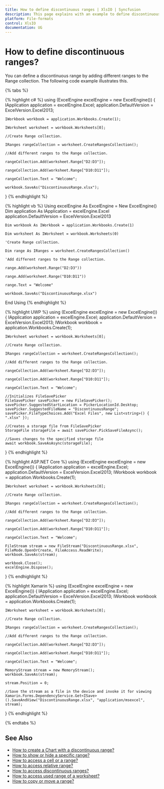 ```yaml
---
title: How to define discontinuous ranges | XlsIO | Syncfusion
description: This page explains with an example to define discontinuous ranges using Syncfusion .NET Excel library (XlsIO).
platform: File-formats
control: XlsIO
documentation: UG
---
```


# How to define discontinuous ranges?

You can define a discontinuous range by adding different ranges to the Range collection. The following code example illustrates this.

{% tabs %}  

{% highlight c# %}
using (ExcelEngine excelEngine = new ExcelEngine())
{
    IApplication application = excelEngine.Excel;
    application.DefaultVersion = ExcelVersion.Excel2013;

    IWorkbook workbook = application.Workbooks.Create(1);

    IWorksheet worksheet = workbook.Worksheets[0];

    //Create Range collection.

    IRanges rangeCollection = worksheet.CreateRangesCollection();

    //Add different ranges to the Range collection.

    rangeCollection.Add(worksheet.Range["D2:D3"]);

    rangeCollection.Add(worksheet.Range["D10:D11"]);

    rangeCollection.Text = "Welcome";

    workbook.SaveAs("DiscontinuousRange.xlsx");
}
{% endhighlight %}

{% highlight vb %}
Using excelEngine As ExcelEngine = New ExcelEngine()
    Dim application As IApplication = excelEngine.Excel
    application.DefaultVersion = ExcelVersion.Excel2013

    Dim workbook As IWorkbook = application.Workbooks.Create(1)

    Dim worksheet As IWorksheet = workbook.Worksheets(0)

    'Create Range collection.

    Dim range As IRanges = worksheet.CreateRangesCollection()

    'Add different ranges to the Range collection.

    range.Add(worksheet.Range("D2:D3"))

    range.Add(worksheet.Range("D10:D11"))

    range.Text = "Welcome"

    workbook.SaveAs("DiscontinuousRange.xlsx")
End Using
{% endhighlight %}

{% highlight UWP %}
using (ExcelEngine excelEngine = new ExcelEngine())
{
    IApplication application = excelEngine.Excel;
    application.DefaultVersion = ExcelVersion.Excel2013;
    IWorkbook workbook = application.Workbooks.Create(1);

    IWorksheet worksheet = workbook.Worksheets[0];

    //Create Range collection.

    IRanges rangeCollection = worksheet.CreateRangesCollection();

    //Add different ranges to the Range collection.

    rangeCollection.Add(worksheet.Range["D2:D3"]);

    rangeCollection.Add(worksheet.Range["D10:D11"]);

    rangeCollection.Text = "Welcome";

    //Initializes FileSavePicker
    FileSavePicker savePicker = new FileSavePicker();
    savePicker.SuggestedStartLocation = PickerLocationId.Desktop;
    savePicker.SuggestedFileName = "DiscontinuousRange";
    savePicker.FileTypeChoices.Add("Excel Files", new List<string>() { ".xlsx" });

    //Creates a storage file from FileSavePicker
    StorageFile storageFile = await savePicker.PickSaveFileAsync();

    //Saves changes to the specified storage file
    await workbook.SaveAsAsync(storageFile);
}
{% endhighlight %}

{% highlight ASP.NET Core %}
using (ExcelEngine excelEngine = new ExcelEngine())
{
    IApplication application = excelEngine.Excel;
    application.DefaultVersion = ExcelVersion.Excel2013;
    IWorkbook workbook = application.Workbooks.Create(1);

    IWorksheet worksheet = workbook.Worksheets[0];

    //Create Range collection.

    IRanges rangeCollection = worksheet.CreateRangesCollection();

    //Add different ranges to the Range collection.

    rangeCollection.Add(worksheet.Range["D2:D3"]);

    rangeCollection.Add(worksheet.Range["D10:D11"]);

    rangeCollection.Text = "Welcome";

    FileStream stream = new FileStream("DiscontinuousRange.xlsx", FileMode.OpenOrCreate, FileAccess.ReadWrite);
    workbook.SaveAs(stream);

    workbook.Close();
    excelEngine.Dispose();
}
{% endhighlight %}

{% highlight Xamarin %}
using (ExcelEngine excelEngine = new ExcelEngine())
{
    IApplication application = excelEngine.Excel;
    application.DefaultVersion = ExcelVersion.Excel2013;
    IWorkbook workbook = application.Workbooks.Create(1);

    IWorksheet worksheet = workbook.Worksheets[0];

    //Create Range collection.

    IRanges rangeCollection = worksheet.CreateRangesCollection();

    //Add different ranges to the Range collection.

    rangeCollection.Add(worksheet.Range["D2:D3"]);

    rangeCollection.Add(worksheet.Range["D10:D11"]);

    rangeCollection.Text = "Welcome";

    MemoryStream stream = new MemoryStream();
    workbook.SaveAs(stream);

    stream.Position = 0;

    //Save the stream as a file in the device and invoke it for viewing
    Xamarin.Forms.DependencyService.Get<ISave>().SaveAndView("DiscontinuousRange.xlsx", "application/msexcel", stream);
}
{% endhighlight %}

{% endtabs %}  

## See Also

* [How to create a Chart with a discontinuous range?](how-to-create-a-chart-with-a-discontinuous-range)
* [How to show or hide a specific range?](https://help.syncfusion.com/file-formats/xlsio/worksheet-rows-and-columns-manipulation#show-or-hide-specific-range)
* [How to access a cell or a range?](https://help.syncfusion.com/file-formats/xlsio/worksheet-cells-manipulation#accessing-a-cell-or-a-range)
* [How to access relative range?](https://help.syncfusion.com/file-formats/xlsio/worksheet-cells-manipulation#accessing-relative-range)
* [How to access discontinuous ranges?](https://help.syncfusion.com/file-formats/xlsio/worksheet-cells-manipulation#accessing-discontinuous-ranges)
* [How to access used range of a worksheet?](https://help.syncfusion.com/file-formats/xlsio/worksheet-cells-manipulation#accessing-used-range-of-a-worksheet)
* [How to copy or move a range?](https://help.syncfusion.com/file-formats/xlsio/worksheet-cells-manipulation#copy-or-move-a-range)

